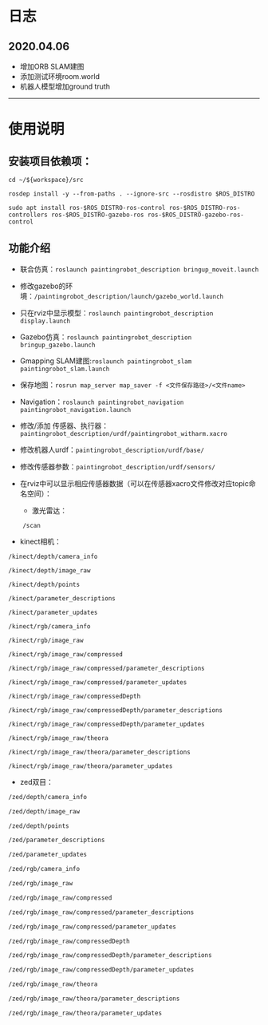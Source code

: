 # 日志
## 2020.04.06
- 增加ORB SLAM建图
- 添加测试环境room.world
- 机器人模型增加ground truth

---

# 使用说明

## 安装项目依赖项：
```
cd ~/${workspace}/src

rosdep install -y --from-paths . --ignore-src --rosdistro $ROS_DISTRO

sudo apt install ros-$ROS_DISTRO-ros-control ros-$ROS_DISTRO-ros-controllers ros-$ROS_DISTRO-gazebo-ros ros-$ROS_DISTRO-gazebo-ros-control
```

## 功能介绍

- 联合仿真：``roslaunch paintingrobot_description bringup_moveit.launch ``
- 修改gazebo的环境：``/paintingrobot_description/launch/gazebo_world.launch``
- 只在rviz中显示模型：``roslaunch paintingrobot_description display.launch ``
- Gazebo仿真：``roslaunch paintingrobot_description bringup_gazebo.launch``
- Gmapping SLAM建图:``roslaunch paintingrobot_slam paintingrobot_slam.launch``
- 保存地图：``rosrun map_server map_saver -f <文件保存路径>/<文件name>``
- Navigation：``roslaunch paintingrobot_navigation paintingrobot_navigation.launch``
- 修改/添加 传感器、执行器：``paintingrobot_description/urdf/paintingrobot_witharm.xacro``
- 修改机器人urdf：``paintingrobot_description/urdf/base/``
- 修改传感器参数：``paintingrobot_description/urdf/sensors/``
- 在rviz中可以显示相应传感器数据（可以在传感器xacro文件修改对应topic命名空间）：

  - 激光雷达：
```
    /scan
```
  - kinect相机：
```
/kinect/depth/camera_info

/kinect/depth/image_raw

/kinect/depth/points

/kinect/parameter_descriptions

/kinect/parameter_updates

/kinect/rgb/camera_info

/kinect/rgb/image_raw

/kinect/rgb/image_raw/compressed

/kinect/rgb/image_raw/compressed/parameter_descriptions

/kinect/rgb/image_raw/compressed/parameter_updates

/kinect/rgb/image_raw/compressedDepth

/kinect/rgb/image_raw/compressedDepth/parameter_descriptions

/kinect/rgb/image_raw/compressedDepth/parameter_updates

/kinect/rgb/image_raw/theora

/kinect/rgb/image_raw/theora/parameter_descriptions

/kinect/rgb/image_raw/theora/parameter_updates
```

  - zed双目：
```bash
/zed/depth/camera_info

/zed/depth/image_raw

/zed/depth/points

/zed/parameter_descriptions

/zed/parameter_updates

/zed/rgb/camera_info

/zed/rgb/image_raw

/zed/rgb/image_raw/compressed

/zed/rgb/image_raw/compressed/parameter_descriptions

/zed/rgb/image_raw/compressed/parameter_updates

/zed/rgb/image_raw/compressedDepth

/zed/rgb/image_raw/compressedDepth/parameter_descriptions

/zed/rgb/image_raw/compressedDepth/parameter_updates

/zed/rgb/image_raw/theora

/zed/rgb/image_raw/theora/parameter_descriptions

/zed/rgb/image_raw/theora/parameter_updates
```
